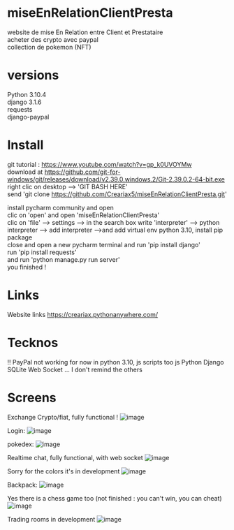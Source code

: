 # miseEnRelationClientPresta
website de mise En Relation entre Client et Prestataire  
acheter des crypto avec paypal  
collection de pokemon (NFT)  

# versions
Python 3.10.4   
django 3.1.6  
requests  
django-paypal  

# Install
git tutorial : https://www.youtube.com/watch?v=gp_k0UVOYMw  
download at https://github.com/git-for-windows/git/releases/download/v2.39.0.windows.2/Git-2.39.0.2-64-bit.exe  
right clic on desktop --> 'GIT BASH HERE'  
send 'git clone https://github.com/Creariax5/miseEnRelationClientPresta.git'  
  
install pycharm community and open  
clic on 'open' and open 'miseEnRelationClientPresta'  
clic on 'file' --> settings --> in the search box write 'interpreter' --> python interpreter --> add interpreter -->and add virtual env python 3.10, install pip package  
close and open a new pycharm terminal and run 'pip install django'  
run 'pip install requests'  
and run 'python manage.py run server'  
you finished !

# Links
Website links
https://creariax.pythonanywhere.com/

# Tecknos
!! PayPal not working for now in python 3.10, js scripts too
js
Python
Django
SQLite
Web Socket
... I don't remind the others

# Screens

Exchange Crypto/fiat, fully functional !
![image](https://user-images.githubusercontent.com/63298524/233439437-0fc7a74f-e030-48b3-94d8-d2d5ba96d6f7.png)

Login:
![image](https://user-images.githubusercontent.com/63298524/233439362-224a6f11-b90d-402a-aae8-46df3575082d.png)

pokedex:
![image](https://user-images.githubusercontent.com/63298524/233439614-2073ba71-e138-4907-950a-72c1685b9424.png)

Realtime chat, fully functional, with web socket
![image](https://user-images.githubusercontent.com/63298524/233439272-60f89eab-9260-4f65-be98-c6dad658f3cf.png)

Sorry for the colors it's in development
![image](https://user-images.githubusercontent.com/63298524/233440465-875a290a-8aa6-4c52-9b40-d49169356522.png)

Backpack:
![image](https://user-images.githubusercontent.com/63298524/233440556-97a953d5-c760-4c18-a4d1-75caff8465e5.png)

Yes there is a chess game too (not finished : you can't win, you can cheat)
![image](https://user-images.githubusercontent.com/63298524/233440893-a5404c77-33d8-49f0-aaa7-1220956c49b2.png)

Trading rooms in development
![image](https://user-images.githubusercontent.com/63298524/233441099-4743e95d-1d3f-4fb5-a374-3cf9ef3f35c3.png)




